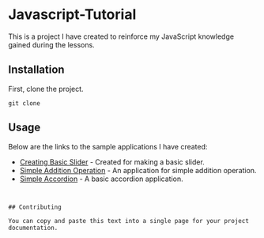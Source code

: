 # Javascript-Tutorial
This is a project I have created to reinforce my JavaScript knowledge gained during the lessons.
## Installation
First, clone the project.

```
git clone
```
## Usage
Below are the links to the sample applications I have created:
- <a href="https://creating-basic-slider.netlify.app/" target="_blank" rel="noopener noreferrer">Creating Basic Slider</a> - Created for making a basic slider.
- <a href="https://simple-addition-operation.netlify.app/" target="_blank" rel="noopener noreferrer">Simple Addition Operation</a> - An application for simple addition operation.
- <a href="https://basic-accordion.netlify.app/" target="_blank" rel="noopener noreferrer">Simple Accordion</a> - A basic accordion application.






```


## Contributing

You can copy and paste this text into a single page for your project documentation.


